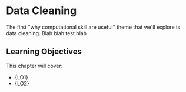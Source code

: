 # Data Cleaning

The first "why computational skill are useful" theme that we'll explore is data cleaning.
Blah blah test blah



## Learning Objectives

This chapter will cover:

- {LO1}
- {LO2}
